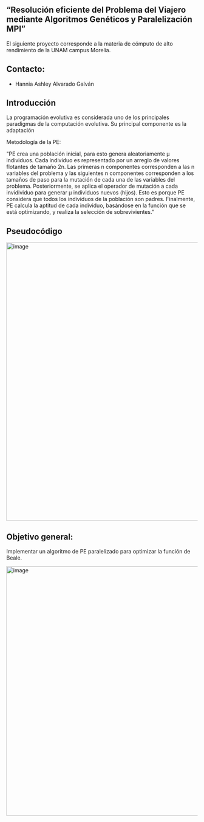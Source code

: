 ## “Resolución eficiente del Problema del Viajero mediante Algoritmos Genéticos y Paralelización MPI”

El siguiente proyecto corresponde a la materia de cómputo de alto rendimiento de la UNAM campus Morelia.

## Contacto:

* Hannia Ashley Alvarado Galván

## Introducción 
La programación evolutiva es considerada uno de los principales paradigmas de la computación evolutiva. Su principal componente es la adaptación

Metodología de la PE:

"PE crea una población inicial, para esto genera aleatoriamente μ individuos. Cada individuo es representado por un arreglo de valores flotantes de tamaño 2n. Las primeras n componentes corresponden a las n variables
del problema y las siguientes n componentes corresponden a los tamaños de paso para la mutación de cada una de las variables del problema. Posteriormente, se aplica el operador de mutación a cada invidividuo para generar μ individuos nuevos (hijos). Esto es porque PE considera que todos los individuos de la población son padres. Finalmente, PE calcula la aptitud de cada individuo, basándose en la función que se está optimizando, y realiza la selección de sobrevivientes."


## Pseudocódigo

<img width="733" alt="image" src="https://github.com/user-attachments/assets/b18ed373-2cb7-4ac7-8a72-4f748b6f6f80" />

## Objetivo general:

Implementar un algoritmo de PE paralelizado para optimizar la función de Beale.

<img width="657" alt="image" src="https://github.com/user-attachments/assets/de32faf8-514b-4351-be3e-b84f94ea4dee" />
